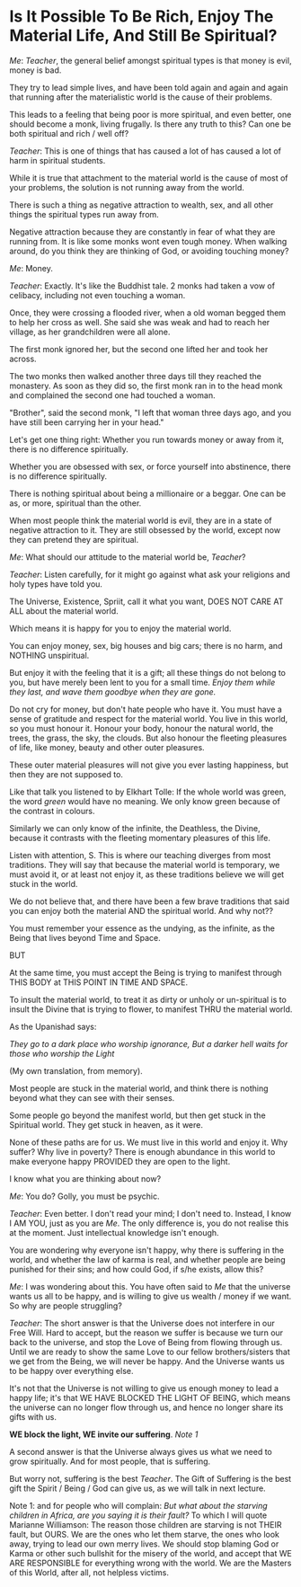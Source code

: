 # Is It Possible To Be Rich, Enjoy The Material Life, And Still Be Spiritual?

*Me*: *Teacher*, the general belief amongst spiritual types is that money is evil, money is bad.

They try to lead simple lives, and have been told again and again and again that running after the materialistic world is the cause of their problems.

This leads to a feeling that being poor is more spiritual, and even better, one should become a monk, living frugally. Is there any truth to this? Can one be both spiritual and rich / well off?

*Teacher*: This is one of things that has caused a lot of has caused a lot of harm in spiritual students.

While it is true that attachment to the material world is the cause of most of your problems, the solution is not running away from the world.

There is such a thing as negative attraction to wealth, sex, and all other things the spiritual types run away from.

Negative attraction because they are constantly in fear of what they are running from. It is like some monks wont even tough money. When walking around, do you think they are thinking of God, or avoiding touching money?

*Me*: Money.

*Teacher*: Exactly. It's like the Buddhist tale. 2 monks had taken a vow of celibacy, including not even touching a woman.

Once, they were crossing a flooded river, when a old woman begged them to help her cross as well. She said she was weak and had to reach her village, as her grandchildren were all alone.

The first monk ignored her, but the second one lifted her and took her across.

The two monks then walked another three days till they reached the monastery. As soon as they did so, the first monk ran in to the head monk and complained the second one had touched a woman.

"Brother", said the second monk, "I left that woman three days ago, and you have still been carrying her in your head."



Let's get one thing right: Whether you run towards money or away from it, there is no difference spiritually.

Whether you are obsessed with sex, or force yourself into abstinence, there is no difference spiritually.

There is nothing spiritual about being a millionaire or a beggar. One can be as, or more, spiritual than the other.

When most people think the material world is evil, they are in a state of negative attraction to it. They are still obsessed by the world, except now they can pretend they are spiritual.

*Me*: What should our attitude to the material world be, *Teacher*?

*Teacher*: Listen carefully, for it might go against what ask your religions and holy types have told you.

The Universe, Existence, Spriit, call it what you want, DOES NOT CARE AT ALL about the material world.

Which means it is happy for you to enjoy the material world.

You can enjoy money, sex, big houses and big cars; there is no harm, and NOTHING unspiritual.

But enjoy it with the feeling that it is a gift; all these things do not belong to you, but have merely been lent to you for a small time. *Enjoy them while they last, and wave them goodbye when they are gone.*

Do not cry for money, but don't hate people who have it. You must have a sense of gratitude and respect for the material world.  You live in this world, so you must honour it. Honour your body, honour the natural world, the trees, the grass, the sky, the clouds. But also honour the fleeting pleasures of life, like money, beauty and other outer pleasures.

These outer material pleasures will not give you ever lasting happiness, but then they are not supposed to.

Like that talk you listened to by Elkhart Tolle: If the whole world was green, the word *green* would have no meaning. We only know green because of the contrast in colours.

Similarly we can only know of the infinite, the Deathless, the Divine, because it contrasts with the fleeting momentary pleasures of this life.

Listen with attention, S. This is where our teaching diverges from most traditions. They will say that because the material world is temporary, we must avoid it, or at least not enjoy it, as these traditions believe we will get stuck in the world.

We do not believe that, and there have been a few brave traditions that said you can enjoy both the material AND the spiritual world. And why not??

You must remember your essence as the undying, as the infinite, as the Being that lives beyond Time and Space.

BUT

At the same time, you must accept the Being is trying to manifest through THIS BODY at THIS POINT IN TIME AND SPACE.

To insult the material world, to treat it as dirty or unholy or un-spiritual is to insult the Divine that is trying to flower, to manifest THRU the material world.

As the Upanishad says:

*They go to a dark place who worship ignorance,
But a darker hell waits for those who worship the Light*

(My own translation, from memory).

Most people are stuck in the material world, and think there is nothing beyond what they can see with their senses.

Some people go beyond the manifest world, but then get stuck in the Spiritual world. They get stuck in heaven, as it were.

None of these paths are for us. We must live in this world and enjoy it. Why suffer? Why live in poverty? There is enough abundance in this world to make everyone happy PROVIDED they are open to the light.

I know what you are thinking about now?

*Me*: You do? Golly, you must be psychic.

*Teacher*: Even better. I don't read your mind; I don't need to. Instead, I know I AM YOU, just as you are *Me*. The only difference is, you do not realise this at the moment. Just intellectual knowledge isn't enough.

You are wondering why everyone isn't happy, why there is suffering in the world, and whether the law of karma is real, and whether people are being punished for their sins; and how could God, if s/he exists, allow this?

*Me*: I was wondering about this. You have often said to *Me* that the universe wants us all to be happy, and is willing to give us wealth / money if we want. So why are people struggling?

*Teacher*: The short answer is that the Universe does not interfere in our Free Will. Hard to accept, but the reason we suffer is because we turn our back to the universe, and stop the Love of Being from flowing through us. Until we are ready to show the same Love to our fellow brothers/sisters that we get from the Being, we will never be happy. And the Universe wants us to be happy over everything else.

It's not that the Universe is not willing to give us enough money to lead a happy life; it's that WE HAVE BLOCKED THE LIGHT OF BEING, which means the universe	can no longer flow through us, and hence no longer share its gifts with us.

**WE block the light, WE invite our suffering**. *Note 1*

 A second answer is that the Universe always gives us what we need to grow spiritually. And for most people, that is suffering.

But worry not, suffering is the best *Teacher*.  The Gift of Suffering is the best gift the Spirit / Being / God can give us, as we will talk in next lecture.

Note 1: and for people who will complain: *But what about the starving children in Africa, are you saying it is their fault?* To which I will quote Marianne Williamson: The reason those children are starving is not THEIR fault, but OURS. We are the ones who let them starve, the ones who look away, trying to lead our own merry lives. We should stop blaming God or Karma or other such bullshit for the misery of the world, and accept that WE ARE RESPONSIBLE for everything wrong with the world. We are the Masters of this World, after all, not helpless victims.
